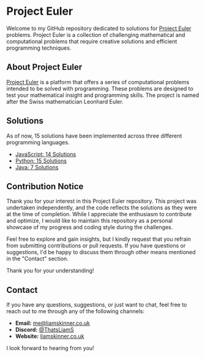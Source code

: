 # Project Euler

Welcome to my GitHub repository dedicated to solutions for [Project Euler](https://projecteuler.net/) problems. Project Euler is a collection of challenging mathematical and computational problems that require creative solutions and efficient programming techniques.

## About Project Euler

[Project Euler](https://projecteuler.net/) is a platform that offers a series of computational problems intended to be solved with programming. These problems are designed to test your mathematical insight and programming skills. The project is named after the Swiss mathematician Leonhard Euler.

## Solutions

As of now, 15 solutions have been implemented across three different programming languages.

- [JavaScript: 14 Solutions](https://github.com/ThatsLiamS/ProjectEuler/blob/main/JavaScript/%23%20README.md)
- [Python: 15 Solutions](https://github.com/ThatsLiamS/ProjectEuler/blob/main/Python/%23%20README.md)
- [Java: 7 Solutions](https://github.com/ThatsLiamS/ProjectEuler/blob/main/Java/%23%20README.md)

## Contribution Notice

Thank you for your interest in this Project Euler repository. This project was undertaken independently, and the code reflects the solutions as they were at the time of completion. While I appreciate the enthusiasm to contribute and optimize, I would like to maintain this repository as a personal showcase of my progress and coding style during the challenges.

Feel free to explore and gain insights, but I kindly request that you refrain from submitting contributions or pull requests. If you have questions or suggestions, I'd be happy to discuss them through other means mentioned in the "Contact" section.

Thank you for your understanding!

## Contact

If you have any questions, suggestions, or just want to chat, feel free to reach out to me through any of the following channels:

- **Email:** [me@liamskinner.co.uk](mailto:me@liamskinner.co.uk)
- **Discord:** [@ThatsLiamS](https://liamskinner.co.uk/discord)
- **Website:** [liamskinner.co.uk](https://liamskinner.co.uk)

I look forward to hearing from you!
